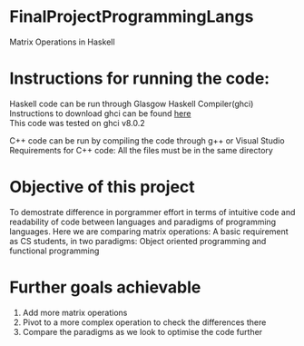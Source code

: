 # FinalProjectProgrammingLangs
Matrix Operations in Haskell

# Instructions for running the code:
Haskell code can be run through Glasgow Haskell Compiler(ghci) <br />
Instructions to download ghci can be found [here](https://www.haskell.org/ghc/) <br />
This code was tested on ghci v8.0.2

C++ code can be run by compiling the code through g++ or Visual Studio <br />
Requirements for C++ code: All the files must be in the same directory

# Objective of this project
To demostrate difference in porgrammer effort in terms of intuitive code and readability of code between languages and paradigms of programming languages. Here we are comparing matrix operations: A basic requirement as CS students, in two paradigms: Object oriented programming and functional programming

# Further goals achievable
1. Add more matrix operations
2. Pivot to a more complex operation to check the differences there
3. Compare the paradigms as we look to optimise the code further
